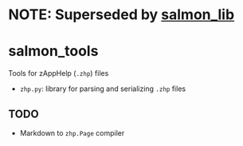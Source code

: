 # NOTE: Superseded by [salmon_lib](https://github.com/Society-for-Internet-Blaseball-Research/salmon_lib)

# salmon_tools
Tools for zAppHelp (`.zhp`) files

* `zhp.py`: library for parsing and serializing `.zhp` files

## TODO
* Markdown to `zhp.Page` compiler
